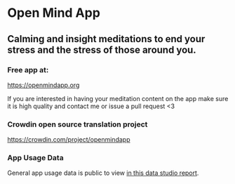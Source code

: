 # Open Mind App
## Calming and insight meditations to end your stress and the stress of those around you.
### Free app at:
https://openmindapp.org
  
  If you are interested in having your meditation content on the app make sure it is high quality and contact me or issue a pull request <3
  
### Crowdin open source translation project
https://crowdin.com/project/openmindapp

### App Usage Data
General app usage data is public to view [in this data studio report](https://datastudio.google.com/open/0B9WhcAnN6U4WcmExaHBKbmFWb2s).
